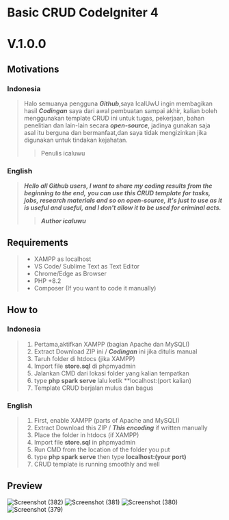 # Basic CRUD CodeIgniter 4

# V.1.0.0

## Motivations
### Indonesia
> Halo semuanya pengguna ***Github***,saya IcalUwU ingin membagikan hasil ***Codingan*** saya
> dari awal pembuatan sampai akhir, kalian boleh menggunakan template CRUD ini untuk tugas,
> pekerjaan, bahan penelitian dan lain-lain secara ***open-source***, jadinya gunakan saja
> asal itu berguna dan bermanfaat,dan saya tidak mengizinkan jika digunakan untuk tindakan
> kejahatan.
>> Penulis icaluwu

### English
> ***Hello all Github users, I want to share my coding results from the beginning to the end,***
> ***you can use this CRUD template for tasks, jobs, research materials and so on open-source,***
> ***it's just to use as it is useful and useful, and I don't allow it to be used for criminal acts.***
>> ***Author icaluwu***

## Requirements
> - XAMPP as localhost
> - VS Code/ Sublime Text as Text Editor
> - Chrome/Edge as Browser
> - PHP +8.2
> - Composer (If you want to code it manually)


## How to 
### Indonesia
> 1. Pertama,aktifkan XAMPP (bagian Apache dan MySQLI)
> 2. Extract Download ZIP ini / ***Codingan*** ini jika ditulis manual
> 3. Taruh folder di htdocs (jika XAMPP)
> 4. Import file **store.sql** di phpmyadmin
> 5. Jalankan CMD dari lokasi folder yang kalian tempatkan
> 6. type **php spark serve** lalu ketik **localhost:(port kalian)
> 7. Template CRUD berjalan mulus dan bagus

### English
> 1. First, enable XAMPP (parts of Apache and MySQLI) 
> 2. Extract Download this ZIP / ***This encoding*** if written manually 
> 3. Place the folder in htdocs (if XAMPP) 
> 4. Import file **store.sql** in phpmyadmin 
> 5. Run CMD from the location of the folder you put 
> 6. type **php spark serve** then type **localhost:(your port)**
> 7. CRUD template is running smoothly and well

## Preview
![Screenshot (382)](https://github.com/icaluwu/Basic-CRUD-CodeIgniter4/assets/134307726/d35df3b5-b7a7-4305-b2da-b28e8e5ebbde)
![Screenshot (381)](https://github.com/icaluwu/Basic-CRUD-CodeIgniter4/assets/134307726/27d014d6-ec78-427c-80ae-d80e9fa4c9d2)
![Screenshot (380)](https://github.com/icaluwu/Basic-CRUD-CodeIgniter4/assets/134307726/52dc4bff-f4b6-4c2d-ab2d-1c6bc4ff7ed6)
![Screenshot (379)](https://github.com/icaluwu/Basic-CRUD-CodeIgniter4/assets/134307726/7b1c0b64-295e-46c9-afa9-cc8c3104417c)
